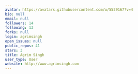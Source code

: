 ```yaml
---
avatar: https://avatars.githubusercontent.com/u/5529167?v=4
bio: null
email: null
followers: 14
following: 13
forks: null
login: agrimsingh
open_issues: null
public_repos: 41
stars: 3
title: Agrim Singh
user_type: User
website: http://www.agrimsingh.com
---
```

